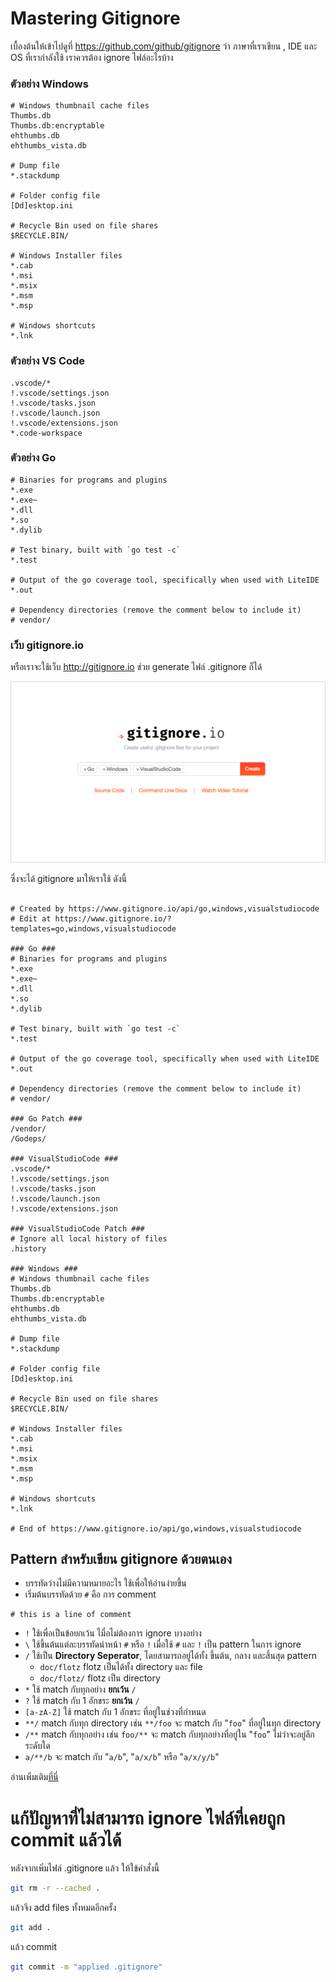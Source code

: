# Mastering Gitignore

เบื้องต้นให้เข้าไปดูที่ https://github.com/github/gitignore ว่า ภาษาที่เราเขียน , IDE และ OS ที่เรากำลังใช้ เราควรต้อง ignore ไฟล์อะไรบ้าง

### ตัวอย่าง Windows
```
# Windows thumbnail cache files
Thumbs.db
Thumbs.db:encryptable
ehthumbs.db
ehthumbs_vista.db

# Dump file
*.stackdump

# Folder config file
[Dd]esktop.ini

# Recycle Bin used on file shares
$RECYCLE.BIN/

# Windows Installer files
*.cab
*.msi
*.msix
*.msm
*.msp

# Windows shortcuts
*.lnk
```

### ตัวอย่าง VS Code
```
.vscode/*
!.vscode/settings.json
!.vscode/tasks.json
!.vscode/launch.json
!.vscode/extensions.json
*.code-workspace
```

### ตัวอย่าง Go
```
# Binaries for programs and plugins
*.exe
*.exe~
*.dll
*.so
*.dylib

# Test binary, built with `go test -c`
*.test

# Output of the go coverage tool, specifically when used with LiteIDE
*.out

# Dependency directories (remove the comment below to include it)
# vendor/
```

### เว็บ gitignore.io
หรือเราจะใช้เว็บ http://gitignore.io ช่วย generate ไฟล์ .gitignore ก็ได้

![เว็บ gitignore.io](https://github.com/golfz/mastering-gitignore/blob/master/img/gitignore_io.png)

ซึ่งจะได้ gitignore มาให้เราใช้ ดังนี้
```

# Created by https://www.gitignore.io/api/go,windows,visualstudiocode
# Edit at https://www.gitignore.io/?templates=go,windows,visualstudiocode

### Go ###
# Binaries for programs and plugins
*.exe
*.exe~
*.dll
*.so
*.dylib

# Test binary, built with `go test -c`
*.test

# Output of the go coverage tool, specifically when used with LiteIDE
*.out

# Dependency directories (remove the comment below to include it)
# vendor/

### Go Patch ###
/vendor/
/Godeps/

### VisualStudioCode ###
.vscode/*
!.vscode/settings.json
!.vscode/tasks.json
!.vscode/launch.json
!.vscode/extensions.json

### VisualStudioCode Patch ###
# Ignore all local history of files
.history

### Windows ###
# Windows thumbnail cache files
Thumbs.db
Thumbs.db:encryptable
ehthumbs.db
ehthumbs_vista.db

# Dump file
*.stackdump

# Folder config file
[Dd]esktop.ini

# Recycle Bin used on file shares
$RECYCLE.BIN/

# Windows Installer files
*.cab
*.msi
*.msix
*.msm
*.msp

# Windows shortcuts
*.lnk

# End of https://www.gitignore.io/api/go,windows,visualstudiocode
```

## Pattern สำหรับเขียน gitignore ด้วยตนเอง
* บรรทัดว่างไม่มีความหมายอะไร ใช้เพื่อให้อ่านง่ายขึ้น
* เริ่มต้นบรรทัดด้วย `#` คือ การ comment 
```
# this is a line of comment
```
* `!` ใช้เพื่อเป็นข้อยกเว้น ไมื่อไม่ต้องการ ignore บางอย่าง
* `\` ใช้ขึ้นต้นแต่ละบรรทัดนำหน้า `#` หรือ `!` เมื่อใช้ `#` และ `!` เป็น pattern ในการ ignore
* `/` ใช้เป็น **Directory Seperator**, โดยสามารถอยู่ได้ทั้ง ขึ้นต้น, กลาง และสิ้นสุด pattern
  * `doc/flotz` flotz เป็นได้ทั้ง directory และ file
  * `doc/flotz/` flotz เป็น directory
* `*` ใช้ match กับทุกอย่าง **ยกเว้น** `/`
* `?` ใช้ match กับ 1 อักขระ **ยกเว้น** `/`
* `[a-zA-Z]` ใช้ match กับ 1 อักขระ ที่อยู่ในช่วงที่กำหนด
* `**/` match กับทุก directory เช่น `**/foo` จะ match กับ "`foo`" ที่อยู่ในทุก directory
* `/**` match กับทุกอย่าง เช่น `foo/**` จะ match กับทุกอย่างที่อยู่ใน "`foo`" ไม่ว่าจะอยู่ลึกระดับใด
* `a/**/b` จะ match กับ "`a/b`", "`a/x/b`" หรือ "`a/x/y/b`"

อ่านเพิ่มเติม[ที่นี่](https://git-scm.com/docs/gitignore)


# แก้ปัญหาที่ไม่สามารถ ignore ไฟล์ที่เคยถูก commit แล้วได้
หลังจากเพิ่มไฟล์ .gitignore แล้ว ให้ใข้คำสั่งนี้
```bash
git rm -r --cached .
```

แล้วจึง add files ทั้งหมดอีกครั้ง
```bash
git add .
```

แล้ว commit
```bash 
git commit -m "applied .gitignore"
```
